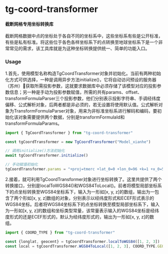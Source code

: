 tg-coord-transformer
========

#### 截断网格专用坐标转换库 ####

截断网格数据中点的坐标处于各自不同的坐标系中，这些坐标系有些是公开标准，有些是私有标准。将这些位于各色各样坐标系下的点转换至地球坐标系下是一个非常常见的需求，该工具库就是为这种坐标转换提供统一、简单的功能入口。

### Usage ###

1.首先，使用模型名称构造TgCoordTransformer对象并初始化。当前有两种初始化方式可供选择，一种是调用异步方法initialize()，它将自动访问预设的服务器（苏州）获取所需投影参数，这就要求数据库中必须存储了该模型对应的投影参数信息；另一种是手动为投影参数赋值，所需的共有params、offset、transformFormulaParser三个投影参数，他们分别表示投影字符串、手调经纬度偏移、公式解析对象，后两者都是非必须的，若无设置将使用默认值。公式解析对象为TransformFormulaParser对象，用来为非标准坐标系进行解码和编码，要初始化该对象需要提供两个数据，分别是transformFormulaId和transformFormulaParams。
```javascript
import { TgCoordTransformer } from "tg-coord-transformer"

const tgCoordTransformer = new TgCoordTransformer("Model_xianhe")

// 调用initialize()方法初始化
await tgCoordTransformer.initialize()

// 手动赋值初始化
tgCoordTransformer.params = "+proj=tmerc +lat_0=0 +lon_0=96 +k=1 +x_0=500000 +y_0=0 +ellps=krass +units=m +no_defs "
```
2.接着，就可利用TgCoordTransformer对象进行坐标转换了。这里共提供了两个转换接口，分别是localToWGS84()和WGS84ToLocal()。前者将模型局部坐标系下的点坐标转换至WGS84坐标系下，输入为一形如[x, y, z]的数组，输出为一包含了两个形如[x, y, z]数组的对象，分别表示以经纬度形式和ECEF形式表示的WGS84坐标。后者将WGS84坐标系下的点坐标转换至模型局部坐标系下，输入为一形如[x, y, z]的数组和坐标类型常量，该常量表示输入的WGS84坐标是经纬度形式的还是ECEF形式的，默认为经纬度形式的，输出为一形如[x, y, z]的数组。
```javascript
import { COORD_TYPE } from "tg-coord-transformer"

const {longlat, geocent} = tgCoordTransformer.localToWGS84([1, 2, 3])
const local = tgCoordTransformer.WGS84ToLocal([1, 2, 3], COORD_TYPE.GEOCENT)
```